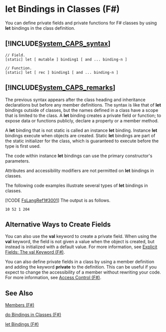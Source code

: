 # let Bindings in Classes (F#)

You can define private fields and private functions for F# classes by using **let** bindings in the class definition.


## [!INCLUDE[System_CAPS_syntax](//System/Token/System_CAPS_syntax_md.md)]

```
// Field.
[static] let [ mutable ] binding1 [ and ... binding-n ]

// Function.
[static] let [ rec ] binding1 [ and ... binding-n ]
```

## [!INCLUDE[System_CAPS_remarks](//System/Token/System_CAPS_remarks_md.md)]
The previous syntax appears after the class heading and inheritance declarations but before any member definitions. The syntax is like that of **let** bindings outside of classes, but the names defined in a class have a scope that is limited to the class. A **let** binding creates a private field or function; to expose data or functions publicly, declare a property or a member method.

A **let** binding that is not static is called an instance **let** binding. Instance **let** bindings execute when objects are created. Static **let** bindings are part of the static initializer for the class, which is guaranteed to execute before the type is first used.

The code within instance **let** bindings can use the primary constructor's parameters.

Attributes and accessibility modifiers are not permitted on **let** bindings in classes.

The following code examples illustrate several types of **let** bindings in classes.

[!CODE [FsLangRef1#3001](../CodeSnippet/VS_Snippets_Fsharp/fslangref1/FSharp/fs/letbindingsinclasses.fs#3001)]
    The output is as follows.


```
10 52 1 204
```

## Alternative Ways to Create Fields
You can also use the **val** keyword to create a private field. When using the **val** keyword, the field is not given a value when the object is created, but instead is initialized with a default value. For more information, see [Explicit Fields: The val Keyword &#40;F&#35;&#41;](Explicit+Fields%3A+The+val+Keyword+28%F%2329%.md).

You can also define private fields in a class by using a member definition and adding the keyword **private** to the definition. This can be useful if you expect to change the accessibility of a member without rewriting your code. For more information, see [Access Control &#40;F&#35;&#41;](Access+Control+28%F%2329%.md).


## See Also
[Members &#40;F&#35;&#41;](Members+28%F%2329%.md)

[do Bindings in Classes &#40;F&#35;&#41;](do+Bindings+in+Classes+28%F%2329%.md)

[let Bindings &#40;F&#35;&#41;](let+Bindings+28%F%2329%.md)

